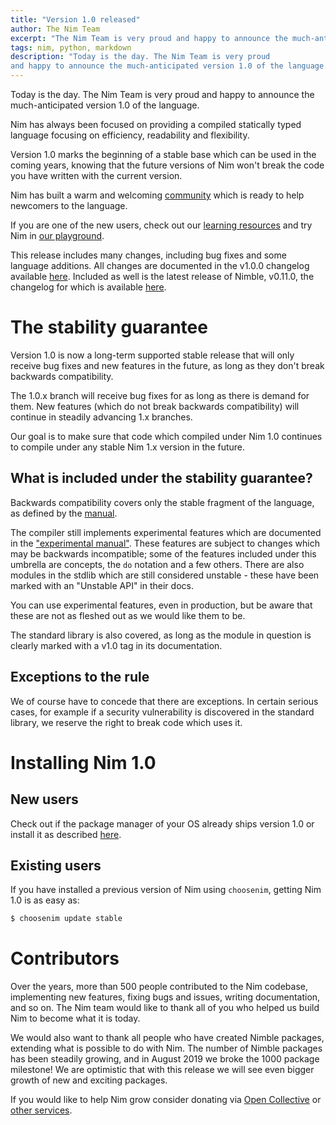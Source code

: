 ```yaml
---
title: "Version 1.0 released"
author: The Nim Team
excerpt: "The Nim Team is very proud and happy to announce the much-anticipated version 1.0 of the language."
tags: nim, python, markdown
description: "Today is the day. The Nim Team is very proud
and happy to announce the much-anticipated version 1.0 of the language."
---
```



Today is the day. The Nim Team is very proud
and happy to announce the much-anticipated version 1.0 of the language.

Nim has always been focused on providing a compiled statically typed language
focusing on efficiency, readability and flexibility.

Version 1.0 marks the beginning of a stable base which
can be used in the coming years, knowing that the future versions of Nim won't
break the code you have written with the current version.

Nim has built a warm and welcoming [community](https://nim-lang.org/community.html)
which is ready to help newcomers to the language.

If you are one of the new users, check out our
[learning resources](https://nim-lang.org/learn.html) and try Nim in
[our playground](https://play.nim-lang.org/).

This release includes many changes, including bug fixes and some
language additions. All changes are documented in the v1.0.0 changelog
available [here](https://github.com/nim-lang/Nim/blob/devel/changelogs/changelog_1_0_0.md).
Included as well is the latest release of Nimble, v0.11.0, the changelog for which is available
[here](https://github.com/nim-lang/nimble/blob/master/changelog.markdown#0110---22092019).


# The stability guarantee

Version 1.0 is now a long-term supported stable release that will only
receive bug fixes and new features in the future, as long as they don't
break backwards compatibility.

The 1.0.x branch will receive bug fixes for as long as there is demand for them.
New features (which do not break backwards compatibility) will continue in
steadily advancing 1.x branches.

Our goal is to make sure that code which compiled under Nim 1.0 continues to
compile under any stable Nim 1.x version in the future.


## What is included under the stability guarantee?

Backwards compatibility covers only the stable fragment of the language,
as defined by the [manual](https://nim-lang.org/docs/manual.html).

The compiler still implements experimental features which are documented in the
["experimental manual"](https://nim-lang.org/docs/manual_experimental.html).
These features are subject to changes which may be backwards incompatible;
some of the features included under this umbrella are concepts,
the `do` notation and a few others. There are also modules in the stdlib
which are still considered unstable - these have been marked with an
"Unstable API" in their docs.

You can use experimental features, even in production, but be aware that
these are not as fleshed out as we would like them to be.

The standard library is also covered, as long as the module in question
is clearly marked with a v1.0 tag in its documentation.


## Exceptions to the rule

We of course have to concede that there are exceptions.
In certain serious cases, for example if a security vulnerability is
discovered in the standard library, we reserve the right to break code which
uses it.



# Installing Nim 1.0

## New users

Check out if the package manager of your OS already ships version 1.0 or
install it as described [here](https://nim-lang.org/install.html).


## Existing users

If you have installed a previous version of Nim using `choosenim`,
getting Nim 1.0 is as easy as:

```bash
$ choosenim update stable
```



# Contributors

Over the years, more than 500 people contributed to the Nim codebase,
implementing new features, fixing bugs and issues, writing documentation, and
so on.
The Nim team would like to thank all of you who helped us build Nim to become
what it is today.

We would also want to thank all people who have created Nimble packages,
extending what is possible to do with Nim.
The number of Nimble packages has been steadily growing, and in August 2019 we
broke the 1000 package milestone!
We are optimistic that with this release we will see even bigger growth of
new and exciting packages.

If you would like to help Nim grow consider donating via
[Open Collective](https://opencollective.com/nim) or [other services](https://nim-lang.org/donate.html).
